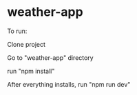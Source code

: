 # weather-app

To run:

Clone project

Go to "weather-app" directory

run "npm install"

After everything installs, run "npm run dev"
